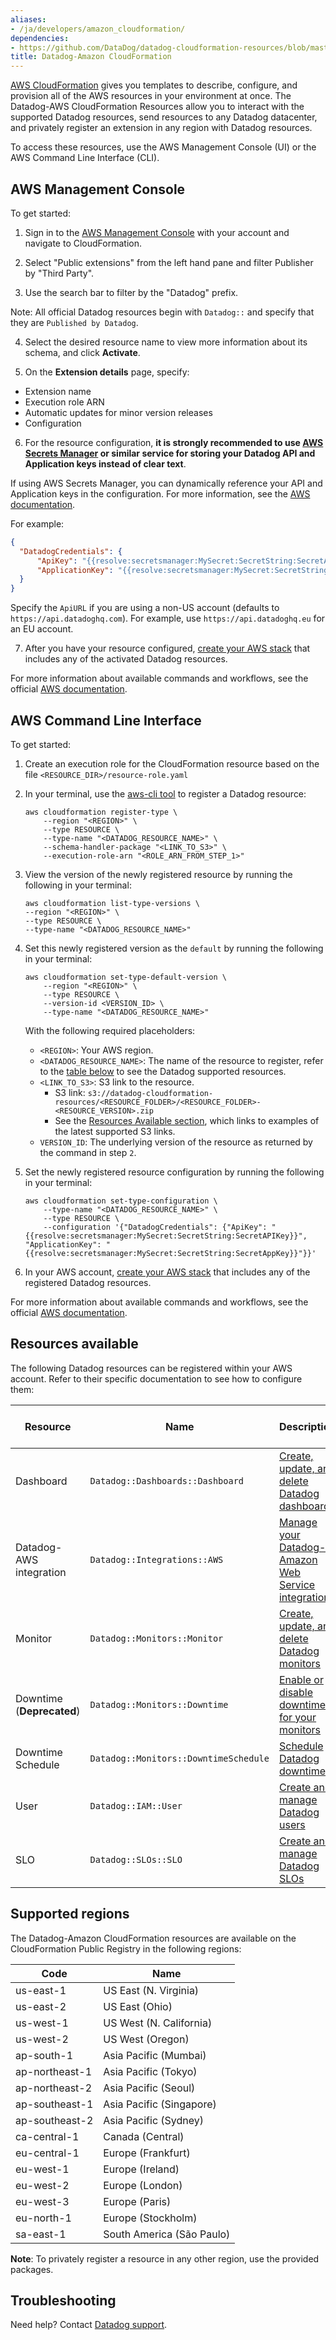 ```yaml
---
aliases:
- /ja/developers/amazon_cloudformation/
dependencies:
- https://github.com/DataDog/datadog-cloudformation-resources/blob/master/README.md
title: Datadog-Amazon CloudFormation
---
```

[AWS CloudFormation][1] gives you templates to describe, configure, and provision all of the AWS resources in your environment at once. The Datadog-AWS CloudFormation Resources allow you to interact with the supported Datadog resources, send resources to any Datadog datacenter, and privately register an extension in any region with Datadog resources.

To access these resources, use the AWS Management Console (UI) or the AWS Command Line Interface (CLI).

## AWS Management Console

To get started:

1. Sign in to the [AWS Management Console][16] with your account and navigate to CloudFormation.

2. Select "Public extensions" from the left hand pane and filter Publisher by "Third Party".

3. Use the search bar to filter by the "Datadog" prefix.

  Note: All official Datadog resources begin with `Datadog::` and specify that they are `Published by Datadog`.

4. Select the desired resource name to view more information about its schema, and click **Activate**.

5. On the **Extension details** page, specify:
  - Extension name
  - Execution role ARN
  - Automatic updates for minor version releases
  - Configuration

6. For the resource configuration, **it is strongly recommended to use [AWS Secrets Manager][17] or similar service for storing your Datadog API and Application keys instead of clear text**.

  If using AWS Secrets Manager, you can dynamically reference your API and Application keys in the configuration. For more information, see the [AWS documentation][18].

  For example:

  ```json
  {
    "DatadogCredentials": {
        "ApiKey": "{{resolve:secretsmanager:MySecret:SecretString:SecretAPIKey}}",
        "ApplicationKey": "{{resolve:secretsmanager:MySecret:SecretString:SecretAppKey}}"
    }
  }
  ```
   Specify the `ApiURL` if you are using a non-US account (defaults to `https://api.datadoghq.com`). For example, use `https://api.datadoghq.eu` for an EU account.

7. After you have your resource configured, [create your AWS stack][3] that includes any of the activated Datadog resources.

For more information about available commands and workflows, see the official [AWS documentation][4].

## AWS Command Line Interface

To get started:

1. Create an execution role for the CloudFormation resource based on the file `<RESOURCE_DIR>/resource-role.yaml`

1. In your terminal, use the [aws-cli tool][2] to register a Datadog resource:

    ```shell
    aws cloudformation register-type \
        --region "<REGION>" \
        --type RESOURCE \
        --type-name "<DATADOG_RESOURCE_NAME>" \
        --schema-handler-package "<LINK_TO_S3>" \
        --execution-role-arn "<ROLE_ARN_FROM_STEP_1>"
    ```

1. View the version of the newly registered resource by running the following in your terminal:

    ```shell
    aws cloudformation list-type-versions \
    --region "<REGION>" \
    --type RESOURCE \
    --type-name "<DATADOG_RESOURCE_NAME>"
    ```

1. Set this newly registered version as the `default` by running the following in your terminal:

    ```shell
    aws cloudformation set-type-default-version \
        --region "<REGION>" \
        --type RESOURCE \
        --version-id <VERSION_ID> \
        --type-name "<DATADOG_RESOURCE_NAME>"
    ```

    With the following required placeholders:
    * `<REGION>`: Your AWS region.
    * `<DATADOG_RESOURCE_NAME>`: The name of the resource to register, refer to the [table below](#resources-available) to see the Datadog supported resources.
    * `<LINK_TO_S3>`: S3 link to the resource.
      * S3 link: `s3://datadog-cloudformation-resources/<RESOURCE_FOLDER>/<RESOURCE_FOLDER>-<RESOURCE_VERSION>.zip`
      * See the [Resources Available section](#resources-available), which links to examples of the latest supported S3 links.
    * `VERSION_ID`: The underlying version of the resource as returned by the command in step `2`.

1. Set the newly registered resource configuration by running the following in your terminal:

    ```shell
    aws cloudformation set-type-configuration \
        --type-name "<DATADOG_RESOURCE_NAME>" \
        --type RESOURCE \
        --configuration '{"DatadogCredentials": {"ApiKey": "{{resolve:secretsmanager:MySecret:SecretString:SecretAPIKey}}", "ApplicationKey": "{{resolve:secretsmanager:MySecret:SecretString:SecretAppKey}}"}}'
    ```

1. In your AWS account, [create your AWS stack][3] that includes any of the registered Datadog resources.

For more information about available commands and workflows, see the official [AWS documentation][4].

## Resources available

The following Datadog resources can be registered within your AWS account. Refer to their specific documentation to see how to configure them:

| Resource                | Name                                  | Description                                             | Folder                              | S3 Package Links              |
|---------------------------|---------------------------------------|---------------------------------------------------------|-------------------------------------|-------------------------------|
| Dashboard                 | `Datadog::Dashboards::Dashboard`      | [Create, update, and delete Datadog dashboards][5]      | `datadog-dashboards-dashboard`      | [Schema Handler Versions][6]  |
| Datadog-AWS integration   | `Datadog::Integrations::AWS`          | [Manage your Datadog-Amazon Web Service integration][7] | `datadog-integrations-aws`          | [Schema Handler Versions][8]  |
| Monitor                   | `Datadog::Monitors::Monitor`          | [Create, update, and delete Datadog monitors][9]        | `datadog-monitors-monitor`          | [Schema Handler Versions][10] |
| Downtime (**Deprecated**) | `Datadog::Monitors::Downtime`         | [Enable or disable downtimes for your monitors][11]     | `datadog-monitors-downtime`         | [Schema Handler Versions][12] |
| Downtime Schedule         | `Datadog::Monitors::DowntimeSchedule` | [Schedule Datadog downtimes][21]                        | `datadog-monitors-downtimeschedule` | [Schema Handler Versions][22] |
| User                      | `Datadog::IAM::User`                  | [Create and manage Datadog users][13]                   | `datadog-iam-user`                  | [Schema Handler Versions][14] |
| SLO                       | `Datadog::SLOs::SLO`                  | [Create and manage Datadog SLOs][19]                    | `datadog-slos-slo`                  | [Schema Handler Versions][20] |

## Supported regions

The Datadog-Amazon CloudFormation resources are available on the CloudFormation Public Registry in the following regions:

| Code            | Name                      |
|-----------------|---------------------------|
| us-east-1       | US East (N. Virginia)     |
| us-east-2       | US East (Ohio)            |
| us-west-1       | US West (N. California)   |
| us-west-2       | US West (Oregon)          |
| ap-south-1      | Asia Pacific (Mumbai)     |
| ap-northeast-1  | Asia Pacific (Tokyo)      |
| ap-northeast-2  | Asia Pacific (Seoul)      |
| ap-southeast-1  | Asia Pacific (Singapore)  |
| ap-southeast-2  | Asia Pacific (Sydney)     |
| ca-central-1    | Canada (Central)          |
| eu-central-1    | Europe (Frankfurt)        |
| eu-west-1       | Europe (Ireland)          |
| eu-west-2       | Europe (London)           |
| eu-west-3       | Europe (Paris)            |
| eu-north-1      | Europe (Stockholm)        |
| sa-east-1       | South America (São Paulo) |

**Note**: To privately register a resource in any other region, use the provided packages.

## Troubleshooting

Need help? Contact [Datadog support][15].

[1]: https://docs.aws.amazon.com/AWSCloudFormation/latest/UserGuide/GettingStarted.html
[2]: https://aws.amazon.com/cli/
[3]: https://console.aws.amazon.com/cloudformation/home
[4]: https://docs.aws.amazon.com/AWSCloudFormation/latest/UserGuide/registry.html
[5]: https://github.com/DataDog/datadog-cloudformation-resources/tree/master/datadog-dashboards-dashboard-handler
[6]: https://github.com/DataDog/datadog-cloudformation-resources/blob/master/datadog-dashboards-dashboard-handler/CHANGELOG.md
[7]: https://github.com/DataDog/datadog-cloudformation-resources/tree/master/datadog-integrations-aws-handler
[8]: https://github.com/DataDog/datadog-cloudformation-resources/blob/master/datadog-integrations-aws-handler/CHANGELOG.md
[9]: https://github.com/DataDog/datadog-cloudformation-resources/tree/master/datadog-monitors-monitor-handler
[10]: https://github.com/DataDog/datadog-cloudformation-resources/blob/master/datadog-monitors-monitor-handler/CHANGELOG.md
[11]: https://github.com/DataDog/datadog-cloudformation-resources/tree/master/datadog-monitors-downtime-handler
[12]: https://github.com/DataDog/datadog-cloudformation-resources/blob/master/datadog-monitors-downtime-handler/CHANGELOG.md
[13]: https://github.com/DataDog/datadog-cloudformation-resources/tree/master/datadog-iam-user-handler
[14]: https://github.com/DataDog/datadog-cloudformation-resources/blob/master/datadog-iam-user-handler/CHANGELOG.md
[15]: https://docs.datadoghq.com/ja/help/
[16]: https://aws.amazon.com/console/
[17]: https://aws.amazon.com/secrets-manager/
[18]: https://docs.aws.amazon.com/AWSCloudFormation/latest/UserGuide/dynamic-references.html#dynamic-references-secretsmanager
[19]: https://github.com/DataDog/datadog-cloudformation-resources/tree/master/datadog-slos-slo-handler
[20]: https://github.com/DataDog/datadog-cloudformation-resources/blob/master/datadog-slos-slo-handler/CHANGELOG.md
[21]: https://github.com/DataDog/datadog-cloudformation-resources/tree/master/datadog-monitors-downtimeschedule-handler
[22]: https://github.com/DataDog/datadog-cloudformation-resources/blob/master/datadog-monitors-downtimeschedule-handler/CHANGELOG.md